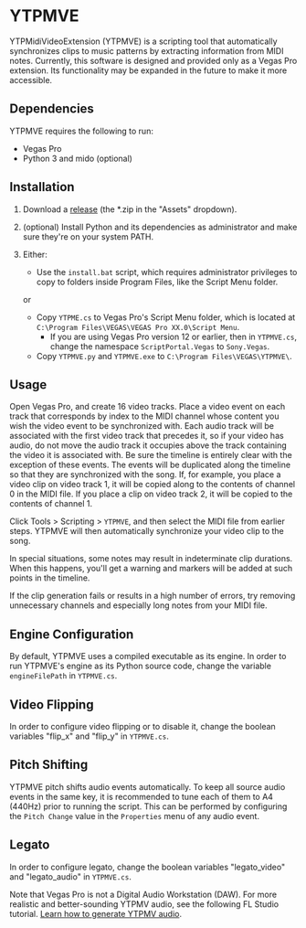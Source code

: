 # YTPMVE
YTPMidiVideoExtension (YTPMVE) is a scripting tool that automatically synchronizes clips to music patterns by extracting information from MIDI notes. Currently, this software is designed and provided only as a Vegas Pro extension. Its functionality may be expanded in the future to make it more accessible.


## Dependencies
YTPMVE requires the following to run:

* Vegas Pro
* Python 3 and mido (optional)

## Installation
1. Download a [release](https://github.com/Cantersoft/YTPMVE/releases) (the *.zip in the "Assets" dropdown).
2. (optional) Install Python and its dependencies as administrator and make sure they're on your system PATH.
3. Either:
	
	* Use the `install.bat` script, which requires administrator privileges to copy to folders inside Program Files, like the Script Menu folder.
	
	or
	* Copy `YTPME.cs` to Vegas Pro's Script Menu folder, which is located at `C:\Program Files\VEGAS\VEGAS Pro XX.0\Script Menu`.
		* If you are using Vegas Pro version 12 or earlier, then in `YTPMVE.cs`, change the namespace `ScriptPortal.Vegas` to `Sony.Vegas`.
	* Copy `YTPMVE.py` and `YTPMVE.exe` to `C:\Program Files\VEGAS\YTPMVE\`.

## Usage
Open Vegas Pro, and create 16 video tracks. Place a video event on each track that corresponds by index to the MIDI channel whose content you wish the video event to be synchronized with. Each audio track will be associated with the first video track that precedes it, so if your video has audio, do not move the audio track it occupies above the track containing the video it is associated with. Be sure the timeline is entirely clear with the exception of these events. 
The events will be duplicated along the timeline so that they are synchronized with the song. If, for example, you place a video clip on video track 1, it will be copied
along to the contents of channel 0 in the MIDI file. If you place a clip on video track 2, it will be copied to the contents of channel 1.

Click Tools > Scripting > `YTPMVE`, and then select the MIDI file from earlier steps. YTPMVE will then automatically synchronize your video clip to the song.

In special situations, some notes may result in indeterminate clip durations. When this happens, you'll get a warning and markers will be added at such points in the
timeline. 

If the clip generation fails or results in a high number of errors, try removing unnecessary channels and especially long notes from your MIDI file.

## Engine Configuration
By default, YTPMVE uses a compiled executable as its engine. In order to run YTPMVE's engine as its Python source code, change the variable `engineFilePath` in `YTPMVE.cs`.

## Video Flipping
In order to configure video flipping or to disable it, change the boolean variables "flip_x" and "flip_y" in `YTPMVE.cs`.

## Pitch Shifting
YTPMVE pitch shifts audio events automatically. To keep all source audio events in the same key, it is recommended to tune each of them to A4 (440Hz) prior to running the script. This can be performed by configuring the `Pitch Change` value in the `Properties` menu of any audio event.

## Legato
In order to configure legato, change the boolean variables "legato_video" and "legato_audio" in `YTPMVE.cs`.

Note that Vegas Pro is not a Digital Audio Workstation (DAW). For more realistic and better-sounding YTPMV audio, see the following FL Studio tutorial.
[Learn how to generate YTPMV audio](https://youtu.be/RP8MKrwXYKI).
